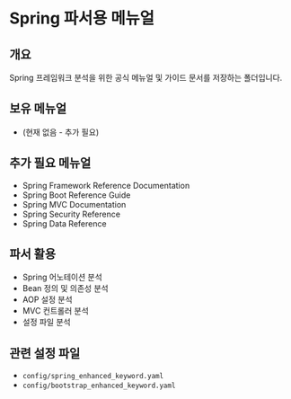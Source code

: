 # Spring 파서용 메뉴얼

## 개요
Spring 프레임워크 분석을 위한 공식 메뉴얼 및 가이드 문서를 저장하는 폴더입니다.

## 보유 메뉴얼
- (현재 없음 - 추가 필요)

## 추가 필요 메뉴얼
- Spring Framework Reference Documentation
- Spring Boot Reference Guide
- Spring MVC Documentation
- Spring Security Reference
- Spring Data Reference

## 파서 활용
- Spring 어노테이션 분석
- Bean 정의 및 의존성 분석
- AOP 설정 분석
- MVC 컨트롤러 분석
- 설정 파일 분석

## 관련 설정 파일
- `config/spring_enhanced_keyword.yaml`
- `config/bootstrap_enhanced_keyword.yaml`
